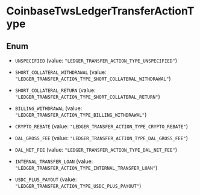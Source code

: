 
# CoinbaseTwsLedgerTransferActionType

## Enum


* `UNSPECIFIED` (value: `"LEDGER_TRANSFER_ACTION_TYPE_UNSPECIFIED"`)

* `SHORT_COLLATERAL_WITHDRAWAL` (value: `"LEDGER_TRANSFER_ACTION_TYPE_SHORT_COLLATERAL_WITHDRAWAL"`)

* `SHORT_COLLATERAL_RETURN` (value: `"LEDGER_TRANSFER_ACTION_TYPE_SHORT_COLLATERAL_RETURN"`)

* `BILLING_WITHDRAWAL` (value: `"LEDGER_TRANSFER_ACTION_TYPE_BILLING_WITHDRAWAL"`)

* `CRYPTO_REBATE` (value: `"LEDGER_TRANSFER_ACTION_TYPE_CRYPTO_REBATE"`)

* `DAL_GROSS_FEE` (value: `"LEDGER_TRANSFER_ACTION_TYPE_DAL_GROSS_FEE"`)

* `DAL_NET_FEE` (value: `"LEDGER_TRANSFER_ACTION_TYPE_DAL_NET_FEE"`)

* `INTERNAL_TRANSFER_LOAN` (value: `"LEDGER_TRANSFER_ACTION_TYPE_INTERNAL_TRANSFER_LOAN"`)

* `USDC_PLUS_PAYOUT` (value: `"LEDGER_TRANSFER_ACTION_TYPE_USDC_PLUS_PAYOUT"`)



